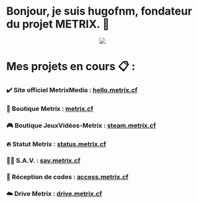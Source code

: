 # Bonjour, je suis hugofnm, fondateur du projet METRIX. 👋

<p align="center">
    <img src="https://github-readme-stats.vercel.app/api?username=hugofnm&show_icons=true&theme=tokyonight">
</p>

# Mes projets en cours 📋 :

### ✔️ Site officiel MetrixMedia : <a href="https://hello.metrix.cf">hello.metrix.cf</a>
### 🛒 Boutique Metrix : <a href="https://metrix.cf">metrix.cf</a>
### 🎮 Boutique JeuxVidéos-Metrix : <a href="https://steam.metrix.cf">steam.metrix.cf</a>
### 🔥 Statut Metrix : <a href="https://status.metrix.cf">status.metrix.cf</a>
### 🧑‍🔧 S.A.V. : <a href="https://sav.metrix.cf">sav.metrix.cf</a>
### 📩 Réception de codes : <a href="https://access.metrix.cf">access.metrix.cf</a>
### ☁️ Drive Metrix : <a href="https://drive.metrix.cf">drive.metrix.cf</a>
